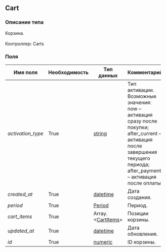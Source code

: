
## Cart

### Описание типа
Корзина.<br/><br/>Контроллер: Carts<br/>
### Поля

| Имя поля | Необходимость | Тип данных | Комментарий |
|---|---|---|---|
|*activation_type*|True|[string](/docs/types/string.md)|Тип активации.<br/>Возможные значения:	<br/>now – активация сразу после покупки;<br/>after_current – активация после завершения текущего периода;<br/>after_payment – активация после оплаты.<br/>|
|*created_at*|True|[datetime](/docs/types/datetime.md)|Дата создания.<br/>|
|*period*|True|[Period](/docs/types/Period.md)|Период.<br/>|
|*cart_items*|True|Array.<[CartItems](/docs/types/CartItems.md)>|Позиции корзины.<br/>|
|*updated_at*|True|[datetime](/docs/types/datetime.md)|Дата обновления.<br/>|
|*id*|True|[numeric](/docs/types/numeric.md)|ID корзины.<br/>|

